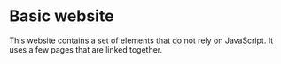 # Basic website

This website contains a set of elements that do not rely on JavaScript. It uses a few pages that are linked together.